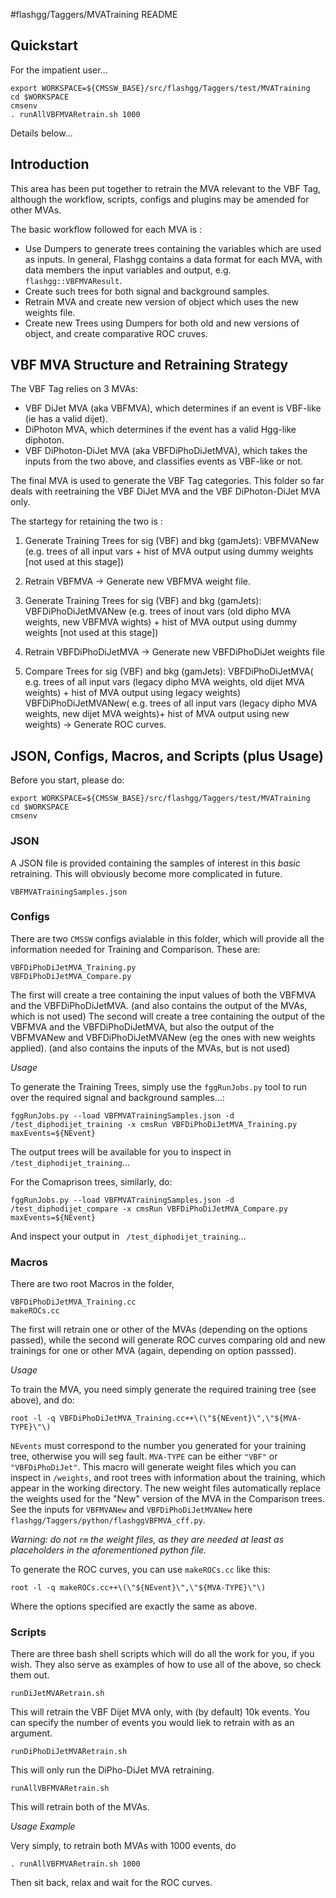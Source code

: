 #flashgg/Taggers/MVATraining README

## Quickstart

For the impatient user...

```
export WORKSPACE=${CMSSW_BASE}/src/flashgg/Taggers/test/MVATraining
cd $WORKSPACE
cmsenv
. runAllVBFMVARetrain.sh 1000
```

Details below...

## Introduction

This area has been put together to retrain the MVA relevant to the VBF Tag, although the workflow, scripts, configs and plugins may be amended for other MVAs.

The basic workflow followed for each MVA is : 
* Use Dumpers to generate trees containing the variables which are used as inputs. In general, Flashgg contains a data format for each MVA, with data members the input variables and output, e.g. `flashgg::VBFMVAResult`.
* Create such trees for both signal and background samples.
* Retrain MVA and create new version of object which uses the new weights file.
* Create new Trees using Dumpers for both old and new versions of object, and create comparative ROC cruves.

## VBF MVA Structure and Retraining Strategy

The VBF Tag relies on 3 MVAs:

* VBF DiJet MVA (aka VBFMVA), which determines if an event is VBF-like (ie has a valid dijet).
* DiPhoton MVA, which determines if the event has a valid Hgg-like diphoton.
* VBF DiPhoton-DiJet MVA (aka VBFDiPhoDiJetMVA), which takes the inputs from the two above, and classifies events as VBF-like or not.

The final MVA is used to generate the VBF Tag categories. This folder so far deals with reetraining the VBF DiJet MVA and the VBF DiPhoton-DiJet MVA only.

The startegy for retaining the two is :

1) Generate Training Trees for sig (VBF) and bkg (gamJets):
VBFMVANew (e.g. trees of all input vars + hist of MVA output using dummy weights [not used at this stage])

2) Retrain VBFMVA -> Generate new VBFMVA weight file.

3) Generate Training Trees for sig (VBF) and bkg (gamJets):
VBFDiPhoDiJetMVANew (e.g. trees of inout vars (old dipho MVA weights, new VBFMVA wights) + hist of MVA output using dummy weights [not used at this stage])

4) Retrain VBFDiPhoDiJetMVA -> Generate new VBFDiPhoDiJet weights file

5) Compare Trees  for sig (VBF) and bkg (gamJets):
VBFDiPhoDiJetMVA( e.g. trees of all input vars (legacy dipho MVA weights, old dijet MVA weights) + hist of MVA output using legacy weights)
VBFDiPhoDiJetMVANew( e.g. trees of all input vars (legacy dipho MVA weights, new dijet MVA weights)+ hist of MVA output using new weights)
-> Generate ROC curves.

## JSON, Configs, Macros, and Scripts (plus Usage)

Before you start, please do:
```
export WORKSPACE=${CMSSW_BASE}/src/flashgg/Taggers/test/MVATraining
cd $WORKSPACE
cmsenv
```

### JSON

A JSON file is provided containing the samples of interest in this *basic* retraining. This will obviously become more complicated in future.
```
VBFMVATrainingSamples.json
```

### Configs

There are two `CMSSW` configs avialable in this folder, which will provide all the information needed for Training and Comparison.
These are:
```
VBFDiPhoDiJetMVA_Training.py
VBFDiPhoDiJetMVA_Compare.py
```
The first will create a tree containing the input values of both the VBFMVA and the VBFDiPhoDiJetMVA. (and also contains the output of the MVAs, which is not used)
The second will create a tree containing the output of the VBFMVA and the VBFDiPhoDiJetMVA, but also the output of the VBFMVANew and VBFDiPhoDiJetMVANew (eg the ones with new weights applied). (and also contains the inputs of the MVAs, but is not used)


*Usage*

To generate the Training Trees, simply use the `fggRunJobs.py` tool to run over the required signal and background samples...:
```
fggRunJobs.py --load VBFMVATrainingSamples.json -d /test_diphodijet_training -x cmsRun VBFDiPhoDiJetMVA_Training.py maxEvents=${NEvent}
```
The output trees will be available for you to inspect in `/test_diphodijet_training`... 

For the Comaprison trees, similarly, do:
```
fggRunJobs.py --load VBFMVATrainingSamples.json -d /test_diphodijet_compare -x cmsRun VBFDiPhoDiJetMVA_Compare.py maxEvents=${NEvent}

```
And inspect your output in ` /test_diphodijet_training`...

### Macros

There are two root Macros in the folder,

```
VBFDiPhoDiJetMVA_Training.cc
makeROCs.cc
```

The first will retrain one or other of the MVAs (depending on the options passed), while the second will generate ROC curves comparing old and new trainings for one or other MVA (again, depending on option passsed).

*Usage*


To train the MVA, you need simply generate the required training tree (see above), and do:
```
root -l -q VBFDiPhoDiJetMVA_Training.cc++\(\"${NEvent}\",\"${MVA-TYPE}\"\)
```
`NEvents` must correspond to the number you generated for your training tree, otherwise you will seg fault.
`MVA-TYPE` can be either `"VBF"` or `"VBFDiPhoDiJet"`.
This macro will generate weight files which you can inspect in `/weights`, and root trees with information about the training, which appear in the working directory. The new weight files automatically replace the weights used for the "New" version of the MVA in the Comparison trees. See the inputs for `VBFMVANew` and `VBFDiPhoDiJetMVANew` here `flashgg/Taggers/python/flashggVBFMVA_cff.py`. 

*Warning: do not `rm` the weight files, as they are needed at least as placeholders in the aforementioned python file.*

To generate the ROC curves, you can use `makeROCs.cc` like this:
```
root -l -q makeROCs.cc++\(\"${NEvent}\",\"${MVA-TYPE}\"\)
```
Where the options specified are exactly the same as above.

### Scripts

There are three bash shell scripts which will do all the work for you, if you wish. They also serve as examples of how to use all of the above, so check them out.
```
runDiJetMVARetrain.sh
```
This will retrain the VBF Dijet MVA only, with (by default) 10k events. You can specify the number of events you would liek to retrain with as an argument.

```
runDiPhoDiJetMVARetrain.sh
```
This will only run the DiPho-DiJet MVA retraining.

```
runAllVBFMVARetrain.sh
```
This will retrain both of the MVAs.

*Usage Example*

Very simply, to retrain both MVAs with 1000 events, do
```
. runAllVBFMVARetrain.sh 1000
```
 Then sit back, relax and wait for the ROC curves.

